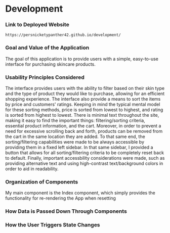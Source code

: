 # Development

### Link to Deployed Website
`https://persnicketypanther42.github.io/development/`

### Goal and Value of the Application
The goal of this application is to provide users with a simple, easy-to-use interface for purchasing skincare products. 

### Usability Principles Considered
The interface provides users with the ability to filter based on their skin type and the type of product they would like to purchase, allowing for an efficient shopping experience. The interface also provide a means to sort the items by price and customers' ratings. Keeping in mind the typical mental model for these sorting methods, price is sorted from lowest to highest, and rating is sorted from highest to lowest. There is minimal text throughout the site, making it easy to find the important things: filtering/sorting criteria, essential product information, and the cart. Moreover, in order to prevent a need for excessive scrolling back and forth, products can be removed from the cart in the same location they are added. To that same end, the sorting/filtering capabilities were made to be always accessible by providing them in a fixed left sidebar. In that same sidebar, I provided a button that allows for all sorting/filtering criteria to be completely reset back to default. Finally, important accessbility considerations were made, such as providing alternative text and using high-contrast text/background colors in order to aid in readability.

### Organization of Components
My main component is the Index component, which simply provides the functionality for re-rendering the App when resetting

### How Data is Passed Down Through Components

### How the User Triggers State Changes

